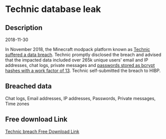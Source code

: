 # Technic database leak

## Description

2018-11-30

In November 2018, the Minecraft modpack platform known as <a href="https://www.technicpack.net/article/forums-database-breach.149" target="_blank" rel="noopener">Technic suffered a data breach</a>. Technic promptly disclosed the breach and advised that the impacted data included over 265k unique users' email and IP addresses, chat logs, private messages and <a href="https://twitter.com/PedroACunha/status/1069740224497020929" target="_blank" rel="noopener">passwords stored as bcrypt hashes with a work factor of 13</a>. Technic self-submitted the breach to HIBP.

## Breached data

Chat logs, Email addresses, IP addresses, Passwords, Private messages, Time zones

## Free download Link

[Technic breach Free Download Link](https://link-to.net/1229997/691.5417891088812/dynamic/?r=aHR0cHM6Ly93d3cubWVkaWFmaXJlLmNvbS92aWV3L2lKUkEwbTBBOEFHZTZWai90ZWNobmljcGFjay5uZXQvZmlsZQ==)
